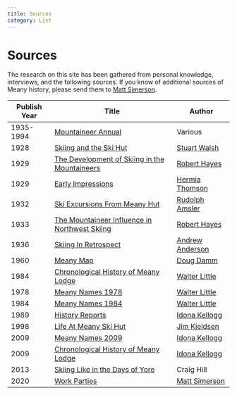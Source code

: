```yaml
---
title: Sources
category: List
---
```

# Sources

The research on this site has been gathered from personal knowledge, interviews, and the following sources. If you know of additional sources of Meany history, please send them to [Matt Simerson](Matt-Simerson).

| Publish Year | Title | Author |
| ------------ | ----- | ------ |
| 1935-1994 | [Mountaineer Annual](Mountaineer-Annual) | Various
| 1928 | [Skiing and the Ski Hut][hut] | [Stuart Walsh](Stuart-Walsh)
| 1929 | [The Development of Skiing in the Mountaineers][dev] | [Robert Hayes][rh]
| 1929 | [Early Impressions](Early-Impressions) | [Hermia Thomson](Hermia-Thomson)
| 1932 | [Ski Excursions From Meany Hut][go] | [Rudolph Amsler](Rudolph-Amsler)
| 1933 | [The Mountaineer Influence in Northwest Skiing][mis] | [Robert Hayes][rh]
| 1936 | [Skiing In Retrospect][sir] | [Andrew Anderson](Andrew-Anderson)
| 1960 | [Meany Map](Meany-Map) | [Doug Damm](Doug-Damm) |
| 1984 | [Chronological History of Meany Lodge](History-Walt) | [Walter Little][wl]
| 1978 | [Meany Names 1978](Names-Walt-1978) | [Walter Little][wl]
| 1984 | [Meany Names 1984](Names-Walt) | [Walter Little][wl]
| 1989 | [History Reports](History-Reports) | [Idona Kellogg][ik]
| 1998 | [Life At Meany Ski Hut][life] | [Jim Kjeldsen](Jim-Kjeldsen)
| 2009 | [Meany Names 2009](Names-2009) | [Idona Kellogg][ik]
| 2009 | [Chronological History of Meany Lodge](History-Idona) | [Idona Kellogg][ik]
| 2013 | [Skiing Like in the Days of Yore][yore] | Craig Hill
| 2020 | [Work Parties](Work-Parties) | [Matt Simerson](Matt-Simerson)


[dev]: The-Development-of-Skiing-in-the-Mountaineers
[go]: Ski-Excursions-From-Meany-Hut
[hut]: Skiing-and-the-Ski-Hut
[life]: Life-At-Meany-Ski-Hut
[ik]: Idona-Kellogg
[mis]: The-Mountaineer-Influence-in-Northwest-Skiing
[rh]: Robert-Hayes
[sir]: Skiing-In-Retrospect
[wl]: Walter-Little
[yore]: https://www.theolympian.com/outdoors/article25316305.html